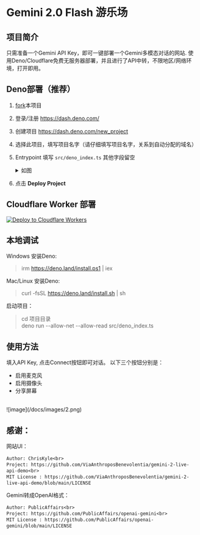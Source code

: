 # Gemini 2.0 Flash 游乐场

## 项目简介

只需准备一个Gemini API Key，即可一键部署一个Gemini多模态对话的网站.
使用Deno/Cloudflare免费无服务器部署，并且进行了API中转，不限地区/网络环境，打开即用。

## Deno部署（推荐）

1. [fork](https://github.com/tech-shrimp/gemini-playground/fork)本项目
2. 登录/注册 https://dash.deno.com/
3. 创建项目 https://dash.deno.com/new_project
4. 选择此项目，填写项目名字（请仔细填写项目名字，关系到自动分配的域名）
5. Entrypoint 填写 `src/deno_index.ts` 其他字段留空 
   <details>
   <summary>如图</summary>
   
   ![image](/docs/images/1.png)
   </details>
6. 点击 <b>Deploy Project</b>

## Cloudflare Worker 部署

[![Deploy to Cloudflare Workers](https://deploy.workers.cloudflare.com/button)](https://deploy.workers.cloudflare.com/?url=https://github.com/tech-shrimp/gemini-playground)

## 本地调试

Windows 安装Deno:
> irm https://deno.land/install.ps1 | iex

Mac/Linux 安装Deno:
> curl -fsSL https://deno.land/install.sh | sh

启动项目：

>cd 项目目录 <br>
>deno run --allow-net --allow-read src/deno_index.ts


## 使用方法

填入API Key, 点击Connect按钮即可对话。
以下三个按钮分别是：
- 启用麦克风
- 启用摄像头
- 分享屏幕
<br>
![image](/docs/images/2.png)

## 感谢：

网站UI： 
```
Author: ChrisKyle<br>
Project: https://github.com/ViaAnthroposBenevolentia/gemini-2-live-api-demo<br>
MIT License : https://github.com/ViaAnthroposBenevolentia/gemini-2-live-api-demo/blob/main/LICENSE
```

Gemini转成OpenAI格式： 
```
Author: PublicAffairs<br>
Project: https://github.com/PublicAffairs/openai-gemini<br>
MIT License : https://github.com/PublicAffairs/openai-gemini/blob/main/LICENSE
```